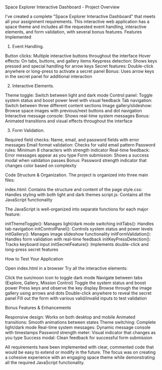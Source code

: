 Space Explorer Interactive Dashboard - Project Overview

I've created a complete "Space Explorer Interactive Dashboard" that meets all your assignment requirements. This interactive web application has a space theme and includes all the requested event handling, interactive elements, and form validation, with several bonus features.
Features Implemented
1. Event Handling. 

Button clicks: Multiple interactive buttons throughout the interface
Hover effects: On tabs, buttons, and gallery items
Keypress detection: Shows keys pressed and special handling for arrow keys
Secret features: Double-click anywhere or long-press to activate a secret panel
Bonus: Uses arrow keys in the secret panel for additional interaction

2. Interactive Elements.

Theme toggle: Switch between light and dark mode
Control panel: Toggle system status and boost power level with visual feedback
Tab navigation: Switch between three different content sections
Image gallery/slideshow: Browse space images with previous/next buttons and dot navigation
Interactive message console: Shows real-time system messages
Bonus: Animated transitions and visual effects throughout the interface

3. Form Validation.

Required field checks: Name, email, and password fields with error messages
Email format validation: Checks for valid email pattern
Password rules: Minimum 8 characters with strength indicator
Real-time feedback: Error messages appear as you type
Form submission: Shows a success modal when validation passes
Bonus: Password strength indicator that changes color based on complexity

Code Structure & Organization.
The project is organized into three main files:

index.html: Contains the structure and content of the page
style.css: Handles styling with both light and dark themes
script.js: Contains all the JavaScript functionality

The JavaScript is well-organized into separate functions for each major feature:

initThemeToggle(): Manages light/dark mode switching
initTabs(): Handles tab navigation
initControlPanel(): Controls system status and power levels
initGallery(): Manages image slideshow functionality
initFormValidation(): Handles form validation with real-time feedback
initKeyPressDetection(): Tracks keyboard input
initSecretFeature(): Implements double-click and long-press secret features

How to Test Your Application

Open index.html in a browser
Try all the interactive elements:

Click the sun/moon icon to toggle dark mode
Navigate between tabs (Explore, Gallery, Mission Control)
Toggle the system status and boost power
Press keys and observe the key display
Browse through the image gallery using arrows and dots
Double-click anywhere to reveal the secret panel
Fill out the form with various valid/invalid inputs to test validation



Bonus Features & Enhancements

Responsive design: Works on both desktop and mobile
Animated transitions: Smooth animations between states
Theme switching: Complete light/dark mode
Real-time system messages: Dynamic message console with timestamps
Password strength meter: Visual indicator that changes as you type
Success modal: Clean feedback for successful form submission

All requirements have been implemented with clear, commented code that would be easy to extend or modify in the future. The focus was on creating a cohesive experience with an engaging space theme while demonstrating all the required JavaScript functionality.
